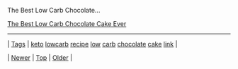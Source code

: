<!--
title: The Best Low Carb Chocolate Cake Ever
date: 2020-06-28T15:27:00.317Z
tags: keto, lowcarb, recipe, low, carb, chocolate, cake, link
-->


The Best Low Carb Chocolate...

[The Best Low Carb Chocolate Cake Ever](http://cookinglowcarb.tumblr.com/post/87249342638/the-best-low-carb-chocolate-cake-ever)

<!--BOTTOM-POST-NAVIGATION-->
---

| [Tags](tags.md) | [keto](tag-keto.md) [lowcarb](tag-lowcarb.md) [recipe](tag-recipe.md) [low](tag-low.md) [carb](tag-carb.md) [chocolate](tag-chocolate.md) [cake](tag-cake.md) [link](tag-link.md) |

| [Newer](87862345953.md) | [Top](index.md) | [Older](87871788124.md) |